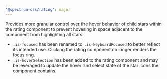 ```yaml
---
"@spectrum-css/rating": major
---
```


Provides more granular control over the hover behavior of child stars within the rating component to prevent hovering in space adjacent to the component from highlighting all stars.

- `.is-focused` has been renamed to `.is-keyboardFocused` to better reflect its intended use. Clicking the rating component no longer renders the focus ring.
- `.is-hoverSelection` has been added to the rating component and may be leveraged to update the hover and select state of the star icons the component contains.
